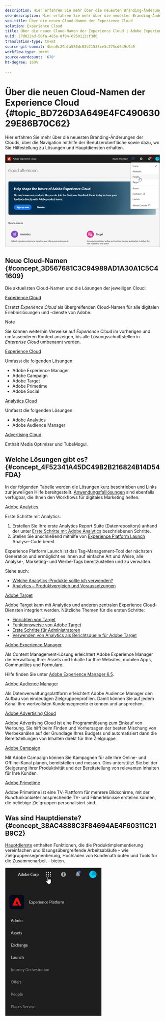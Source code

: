 ```yaml
---
description: Hier erfahren Sie mehr über die neuesten Branding-Änderungen der Clouds, über die Navigation mithilfe der Benutzeroberfläche sowie dazu, wo Sie Hilfestellung zu Lösungen und Hauptdiensten erhalten.
seo-description: Hier erfahren Sie mehr über die neuesten Branding-Änderungen der Clouds, über die Navigation mithilfe der Benutzeroberfläche sowie dazu, wo Sie Hilfestellung zu Lösungen und Hauptdiensten erhalten.
seo-title: Über die neuen Cloud-Namen der Experience Cloud
solution: Experience Cloud
title: Über die neuen Cloud-Namen der Experience Cloud | Adobe Experience Cloud
uuid: 27d022ad-50fa-485e-8f94-0959112cf3d0
translation-type: tm+mt
source-git-commit: 4bea0c29afa580dc63b21535ce5c275cd649c9a5
workflow-type: tm+mt
source-wordcount: '670'
ht-degree: 100%

---
```



# Über die neuen Cloud-Namen der Experience Cloud {#topic_BD726D3A649E4FC49063029E86B70C62}

Hier erfahren Sie mehr über die neuesten Branding-Änderungen der Clouds, über die Navigation mithilfe der Benutzeroberfläche sowie dazu, wo Sie Hilfestellung zu Lösungen und Hauptdiensten erhalten.

![](assets/cloud-pulldown.png)

## Neue Cloud-Namen {#concept_3D567681C3C94989AD1A30A1C5C41609}

Die aktuellsten Cloud-Namen und die Lösungen der jeweiligen Cloud:

[Experience Cloud](https://www.adobe.com/de/experience-cloud.html?promoid=FZPQZ2HS&amp;mv=other)

Ersetzt *Experience Cloud* als übergreifenden Cloud-Namen für alle digitalen Erlebnislösungen und -dienste von Adobe.

>[!NOTE]
>
>Sie können weiterhin Verweise auf *Experience Cloud* im vorherigen und umfassenderen Kontext anzeigen, bis alle Lösungsschnittstellen in *Enterprise Cloud* umbenannt werden.

[Experience Cloud](https://www.adobe.com/de/marketing-cloud.html)

Umfasst die folgenden Lösungen:

* Adobe Experience Manager
* Adobe Campaign
* Adobe Target
* Adobe Primetime
* Adobe Social

[Analytics Cloud](https://www.adobe.com/de/data-analytics-cloud.html)

Umfasst die folgenden Lösungen:

* Adobe Analytics
* Adobe Audience Manager

[Advertising Cloud](https://www.adobe.com/de/advertising-cloud.html)

Enthält Media Optimizer und TubeMogul.

## Welche Lösungen gibt es?  {#concept_4F52341A45DC49B2B216824B14D54FDA}

In der folgenden Tabelle werden die Lösungen kurz beschrieben und Links zur jeweiligen Hilfe bereitgestellt. [Anwendungsfalllösungen](https://helpx.adobe.com/marketing-cloud/how-to/use-cases.html) sind ebenfalls verfügbar, die Ihnen den Workflows für digitales Marketing helfen.

[Adobe Analytics](https://docs.adobe.com/content/help/de-DE/analytics/landing/home.html)

Erste Schritte mit Analytics:

1. Erstellen Sie Ihre erste Analytics Report Suite (Datenrepository) anhand der unter [Erste Schritte mit Adobe Analytics](https://docs.adobe.com/content/help/de-DE/analytics/analyze/analysis-workspace/home.html) beschriebenen Schritte.
1. Stellen Sie anschließend mithilfe von [Experience Platform Launch](https://docs.adobe.com/content/help/de-DE/launch/using/intro/get-started/quick-start.html) Analyse-Code bereit.

Experience Platform Launch ist das Tag-Management-Tool der nächsten Generation und ermöglicht es Ihnen auf einfache Art und Weise, alle Analyse-, Marketing- und Werbe-Tags bereitzustellen und zu verwalten.

Siehe auch:

* [Welche Analytics-Produkte sollte ich verwenden?](https://docs.adobe.com/content/help/de-DE/analytics/admin/admin-overview/which-analytics-tool.html)
* [Analytics – Produktvergleich und Voraussetzungen](https://docs.adobe.com/content/help/de-DE/analytics/admin/admin-overview/analytics-product-comparison.html)

[Adobe Target](https://docs.adobe.com/content/help/de-DE/target/using/target-home.html)

Adobe Target kann mit Analytics und anderen zentralen Experience Cloud-Diensten integriert werden. Nützliche Themen für die ersten Schritte:

* [Einrichten von Target](https://docs.adobe.com/content/help/de-DE/target/using/administer/administrating-target.html)
* [Funktionsweise von Adobe Target](https://docs.adobe.com/content/help/de-DE/target/using/introduction/how-target-works.html)
* [Erste Schritte für Administratoren](https://docs.adobe.com/content/help/de-DE/target/using/administer/start-target.html)
* [Verwenden von Analytics als Berichtsquelle für Adobe Target](https://docs.adobe.com/content/help/de-DE/target/using/integrate/a4t/a4t.html)

[Adobe Experience Manager](https://helpx.adobe.com/de/support/experience-manager/6-5.html)

Als Content Management-Lösung erleichtert Adobe Experience Manager die Verwaltung Ihrer Assets und Inhalte für Ihre Websites, mobilen Apps, Communities und Formulare.

Hilfe finden Sie unter [Adobe Experience Manager 6.5](https://helpx.adobe.com/de/support/experience-manager/6-5.html).

[Adobe Audience Manager](https://docs.adobe.com/content/help/de-DE/audience-manager/user-guide/aam-home.html)

Als Datenverwaltungsplattform erleichtert Adobe Audience Manager den Aufbau von eindeutigen Zielgruppenprofilen. Damit können Sie auf jedem Kanal Ihre wertvollsten Kundensegmente erkennen und ansprechen.

[Adobe Advertising Cloud](https://docs.adobe.com/content/help/de-DE/release-notes/experience-cloud/current.html#adcloud)

Adobe Advertising Cloud ist eine Programmlösung zum Einkauf von Werbung. Sie hilft beim Finden und Vorhersagen der besten Mischung von Werbekanälen auf der Grundlage Ihres Budgets und automatisiert dann die Bereitstellungen von Inhalten direkt für Ihre Zielgruppe.

[Adobe Campaign](https://docs.adobe.com/content/help/en/campaign-standard/using/getting-started/about-adobe-campaign/campaign-orchestration.html)

Mit Adobe Campaign können Sie Kampagnen für alle Ihre Online- und Offline-Kanal planen, bereitstellen und messen. Dies unterstützt Sie bei der Steigerung Ihrer Produktivität und der Bereitstellung von relevanten Inhalten für Ihre Kunden.

[Adobe Primetime](https://helpx.adobe.com/de/support/primetime.html)

Adobe Primetime ist eine TV-Plattform für mehrere Bildschirme, mit der Rundfunkanbieter ansprechende TV- und Filmerlebnisse erstellen können, die beliebige Zielgruppen personalisiert sind.

## Was sind Hauptdienste?  {#concept_38AC4888C3F84694AE4F60311C21B9C2}

[Hauptdienste](https://docs.adobe.com/content/help/de-DE/core-services/interface/about-core-services/core-services-landing.html) enthalten Funktionen, die die Produktimplementierung vereinfachen und lösungsübergreifende Arbeitsabläufe – wie Zielgruppensegmentierung, Hochladen von Kundenattributen und Tools für die Zusammenarbeit – bieten.

![](assets/core-services.png)
